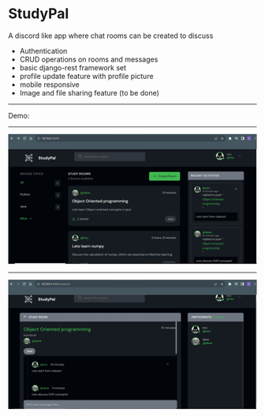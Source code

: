# StudyPal

A discord like app where chat rooms can be created to discuss
* Authentication
* CRUD operations on rooms and messages
* basic django-rest framework set
* profile update feature with profile picture
* mobile responsive
* Image and file sharing feature (to be done)
<hr>

Demo:
<hr>
<img src="https://github.com/Isa1asN/studypal_django/blob/main/static/images/Capture.JPG?raw=true" />
<hr>
<img src="https://github.com/Isa1asN/studypal_django/blob/main/static/images/Capture2.JPG?raw=true" />
